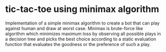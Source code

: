 # tic-tac-toe using minimax algorithm

Implementation of a simple minimax algorithm to create a bot that can play against human and draw at worst case.
Minimax is brute-force like algorithm which minimizes maximum loss by observing all possible plays in a decision tree and picks the best choice according to a static evaluation function that evaluates the goodness or the preference of such a play.